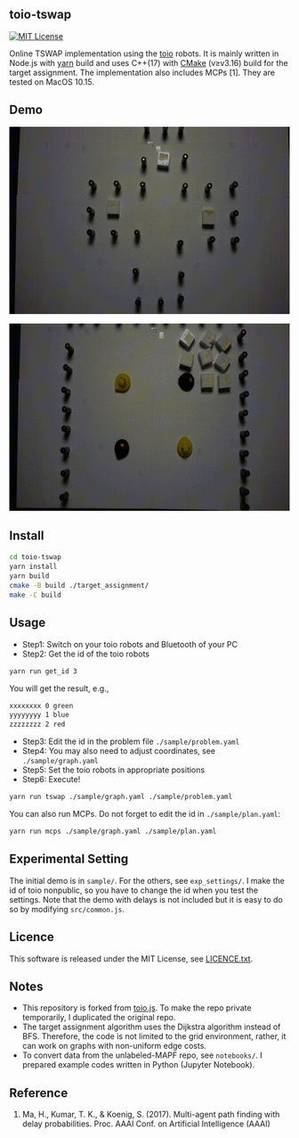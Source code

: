 toio-tswap
---
[![MIT License](http://img.shields.io/badge/license-MIT-blue.svg?style=flat)](LICENSE)

Online TSWAP implementation using the [toio](https://toio.io/) robots.
It is mainly written in Node.js with [yarn](https://yarnpkg.com/) build and uses C++(17) with [CMake](https://cmake.org/) (v≥v3.16) build for the target assignment.
The implementation also includes MCPs [1].
They are tested on MacOS 10.15.

## Demo
![time-independence](./material/time-independence.gif)

![8x8, 8 robots](./material/8x8.gif)

## Install
```sh
cd toio-tswap
yarn install
yarn build
cmake -B build ./target_assignment/
make -C build
```

## Usage
- Step1: Switch on your toio robots and Bluetooth of your PC
- Step2: Get the id of the toio robots

```sh
yarn run get_id 3
```

You will get the result, e.g.,

```sh
xxxxxxxx 0 green
yyyyyyyy 1 blue
zzzzzzzz 2 red
```

- Step3: Edit the id in the problem file `./sample/problem.yaml`
- Step4: You may also need to adjust coordinates, see `./sample/graph.yaml`
- Step5: Set the toio robots in appropriate positions
- Step6: Execute!

```sh
yarn run tswap ./sample/graph.yaml ./sample/problem.yaml
```

You can also run MCPs. Do not forget to edit the id in `./sample/plan.yaml`:
```sh
yarn run mcps ./sample/graph.yaml ./sample/plan.yaml
```

## Experimental Setting

The initial demo is in `sample/`.
For the others, see `exp_settings/`.
I make the id of toio nonpublic, so you have to change the id when you test the settings.
Note that the demo with delays is not included but it is easy to do so by modifying `src/common.js`.

## Licence
This software is released under the MIT License, see [LICENCE.txt](LICENCE.txt).

## Notes
- This repository is forked from [toio.js](https://github.com/toio/toio.js). To make the repo private temporarily, I duplicated the original repo.
- The target assignment algorithm uses the Dijkstra algorithm instead of BFS. Therefore, the code is not limited to the grid environment, rather, it can work on graphs with non-uniform edge costs.
- To convert data from the unlabeled-MAPF repo, see `notebooks/`. I prepared example codes written in Python (Jupyter Notebook).

## Reference
1. Ma, H., Kumar, T. K., & Koenig, S. (2017). Multi-agent path finding with delay probabilities. Proc. AAAI Conf. on Artificial Intelligence (AAAI)

